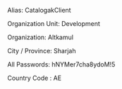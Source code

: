 Alias: 
CatalogakClient

Organization Unit:
Development

Organization:
Altkamul

City / Province: 
Sharjah

All Passwords:
hNYMer7cha8ydoM!5

Country Code : AE